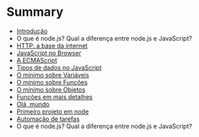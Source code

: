 # Summary

* [Introdução](README.md)
* O que é node.js? Qual a diferença entre node.js e JavaScript?
* [HTTP: a base da internet](como-funciona-a-internet.md)
* [JavaScript no Browser](a-web-e-suas-tecnologias.md)
* [A ECMAScript](o-ecmascript.md)
* [Tipos de dados no JavaScript](tipos-de-dados-no-javascript.md)
* [O mínimo sobre Variáveis](chapter1.md)
* [O mínimo sobre Funções](funcoes-o-minimo-necessario.md)
* [O mínimo sobre Objetos](objetos-e-funcoes.md)
* [Funções em mais detalhes](funcoes.md)
* [Olá, mundo](novo-projeto-nodejs.md)
* [Primeiro projeto em node](primeiro-projeto-em-node.md)
* [Automação de tarefas](muito-prazer-npm.md)
* O que é node.js? Qual a diferença entre node.js e JavaScript?

